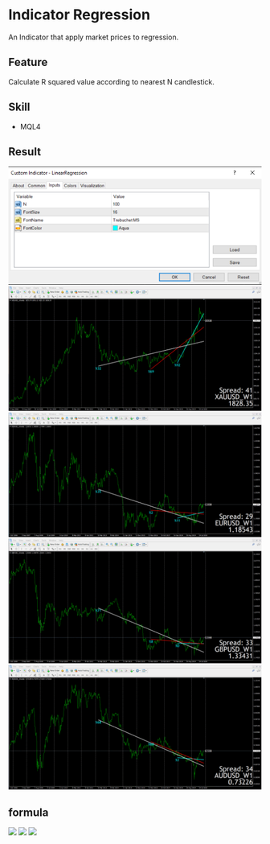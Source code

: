 # Indicator Regression

An Indicator that apply market prices to regression.

## Feature

Calculate R squared value according to nearest N candlestick.

## Skill

- MQL4

## Result

![](/demo/usage.png)
![](/demo/XAUUSD.gif)
![](/demo/EURUSD.gif)
![](/demo/GBPUSD.gif)
![](/demo/AUDUSD.gif)

## formula

![](https://i.imgur.com/WPodVML.png)
![](https://i.imgur.com/vOcMMYE.png)
![](https://i.imgur.com/rMzSOky.png)
